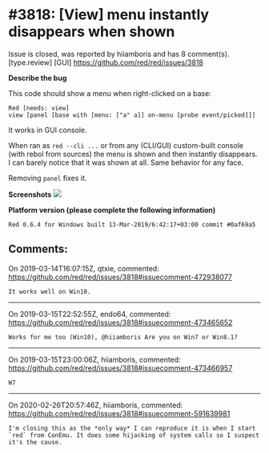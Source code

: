 
#3818: [View] menu instantly disappears when shown
================================================================================
Issue is closed, was reported by hiiamboris and has 8 comment(s).
[type.review] [GUI]
<https://github.com/red/red/issues/3818>

**Describe the bug**

This code should show a menu when right-clicked on a base:
```
Red [needs: view]
view [panel [base with [menu: ["a" a]] on-menu [probe event/picked]]]
```
It works in GUI console.

When ran as `red --cli ...` or from any (CLI/GUI) custom-built console (with rebol from sources) the menu is shown and then instantly disappears. I can barely notice that it was shown at all. Same behavior for any face.

Removing `panel` fixes it.

**Screenshots**
![](https://i.gyazo.com/b75a163c2a8b439d150dde388e5d04d7.gif)

**Platform version (please complete the following information)**
```
Red 0.6.4 for Windows built 13-Mar-2019/6:42:17+03:00 commit #0af69a5
```



Comments:
--------------------------------------------------------------------------------

On 2019-03-14T16:07:15Z, qtxie, commented:
<https://github.com/red/red/issues/3818#issuecomment-472938077>

    It works well on Win10.

--------------------------------------------------------------------------------

On 2019-03-15T22:52:55Z, endo64, commented:
<https://github.com/red/red/issues/3818#issuecomment-473465652>

    Works for me too (Win10), @hiiamboris Are you on Win7 or Win8.1?

--------------------------------------------------------------------------------

On 2019-03-15T23:00:06Z, hiiamboris, commented:
<https://github.com/red/red/issues/3818#issuecomment-473466957>

    W7

--------------------------------------------------------------------------------

On 2020-02-26T20:57:46Z, hiiamboris, commented:
<https://github.com/red/red/issues/3818#issuecomment-591639981>

    I'm closing this as the *only way* I can reproduce it is when I start `red` from ConEmu. It does some hijacking of system calls so I suspect it's the cause.


